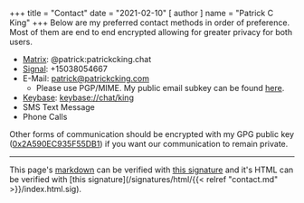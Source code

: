 +++
title = "Contact"
date = "2021-02-10"
[ author ]
  name = "Patrick C King"
+++
Below are my preferred contact methods in order of preference. Most of them are end to end encrypted allowing for greater privacy for both users.

* [Matrix](https://matrix.org/): @patrick:patrickcking.chat
* [Signal](https://www.signal.org/): +15038054667
* E-Mail: patrick@patrickcking.com
    * Please use PGP/MIME. My public email subkey can be found [here](/email.key).
* [Keybase](https://keybase.io): [keybase://chat/king](keybase://chat/king)
* SMS Text Message
* Phone Calls

Other forms of communication should be encrypted with my GPG public key ([0x2A590EC935F55DB1](https://keyserver.ubuntu.com/pks/lookup?search=0x2A590EC935F55DB1&fingerprint=on&op=index)) if you want our communication to remain private.


---
This page's [markdown](https://raw.githubusercontent.com/mr-mustash/patrickcking.com/master/hugo/content/contact.md) can be verified with [this signature](/signatures/markdown/contact.md.sig) and it's HTML can be verified with [this signature](/signatures/html/{{< relref "contact.md" >}}/index.html.sig).
